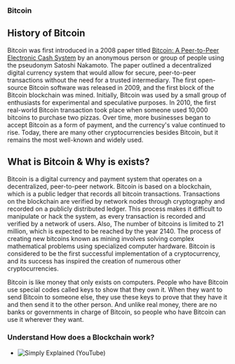 ### Bitcoin

## History of Bitcoin 

Bitcoin was first introduced in a 2008 paper titled [Bitcoin: A Peer-to-Peer Electronic Cash System](https://bitcoin.org/bitcoin.pdf) by an anonymous person or group of people using the pseudonym Satoshi Nakamoto. The paper outlined a decentralized digital currency system that would allow for secure, peer-to-peer transactions without the need for a trusted intermediary.
The first open-source Bitcoin software was released in 2009, and the first block of the Bitcoin blockchain was mined. Initially, Bitcoin was used by a small group of enthusiasts for experimental and speculative purposes. In 2010, the first real-world Bitcoin transaction took place when someone used 10,000 bitcoins to purchase two pizzas. Over time, more businesses began to accept Bitcoin as a form of payment, and the currency's value continued to rise. Today, there are many other cryptocurrencies besides Bitcoin, but it remains the most well-known and widely used.

## What is Bitcoin & Why is exists?

Bitcoin is a digital currency and payment system that operates on a decentralized, peer-to-peer network. Bitcoin is based on a blockchain, which is a public ledger that records all bitcoin transactions. Transactions on the blockchain are verified by network nodes through cryptography and recorded on a publicly distributed ledger. This process makes it difficult to manipulate or hack the system, as every transaction is recorded and verified by a network of users. Also, The number of bitcoins is limited to 21 million, which is expected to be reached by the year 2140. The process of creating new bitcoins known as mining involves solving complex mathematical problems using specialized computer hardware. Bitcoin is considered to be the first successful implementation of a cryptocurrency, and its success has inspired the creation of numerous other cryptocurrencies.

Bitcoin is like money that only exists on computers. People who have Bitcoin use special codes called keys to show that they own it. When they want to send Bitcoin to someone else, they use these keys to prove that they have it and then send it to the other person. And unlike real money, there are no banks or governments in charge of Bitcoin, so people who have Bitcoin can use it wherever they want.

### Understand How does a Blockchain work?

- ![Simply Explained (YouTube)](https://www.youtube.com/watch?v=SSo_EIwHSd4)

